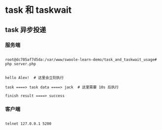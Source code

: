 # task 和 taskwait

## task 异步投递

### 服务端

```shell

root@dc705af7d5da:/var/www/swoole-learn-demo/task_and_taskwait_usage# php server.php


hello Alex!  # 这里会立刻执行

task ====> task data ====> jack  # 这里需要 10s 后执行

finish result ====> success

```

### 客户端

```shell

telnet 127.0.0.1 5200

```
